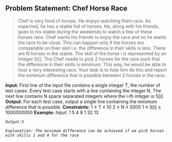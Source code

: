## Problem Statement: Chef Horse Race ##
> Chef is very fond of horses. He enjoys watching them race. As
> expected, he has a stable full of horses. He, along with his friends,
> goes to his stable during the weekends to watch a few of these horses
> race. Chef wants his friends to enjoy the race and so he wants the
> race to be close. This can happen only if the horses are comparable on
> their skill i.e. the difference in their skills is less. There are N
> horses in the stable. The skill of the horse i is represented by an
> integer S[i]. The Chef needs to pick 2 horses for the race such that
> the difference in their skills is minimum. This way, he would be able
> to host a very interesting race. Your task is to help him do this and
> report the minimum difference that is possible between 2 horses in the
> race.

**Input:**
First line of the input file contains a single integer T, the number of test cases. Every test case starts with a line containing the integer N. The next line contains N space separated integers where the i-th integer is S[i].
**Output:**
For each test case, output a single line containing the minimum difference that is possible.
**Constraints:**
1 ≤ T ≤ 10
2 ≤ N ≤ 5000
1 ≤ S[i] ≤ 1000000000
**Example:**
	*Input:*
    1
    5
    4 9 1 32 13

	Output:3

*`Explanation: The minimum difference can be achieved if we pick horses with skills 1 and 4 for the race`*
